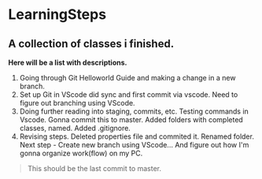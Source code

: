 # LearningSteps
## A collection of classes i finished.

**Here will be a list with descriptions.**

1. Going through Git Helloworld Guide and making a change in a new branch.
1. Set up Git in VScode did sync and first commit via vscode. Need to figure out branching using VScode.
1. Doing further reading into staging, commits, etc. Testing commands in Vscode. Gonna commit this to master. Added folders with completed classes, named. Added .gitignore. 
1. Revising steps.  Deleted properties file and commited it. Renamed folder. Next step - Create new branch using VScode... And figure out how I'm gonna organize work(flow) on my PC.

>This should be the last commit to master.